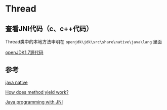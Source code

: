 # Thread



## 查看JNI代码（c、c++代码）

Thread类中的本地方法申明在 `openjdk\jdk\src\share\native\java\lang` 里面

[openJDK1.7源代码](http://7xpmu3.com1.z0.glb.clouddn.com/openjdk-7-fcs-src-b147-27_jun_2011.zip)


## 参考

[java native](http://stackoverflow.com/questions/6101311/what-is-the-native-keyword-in-java-for)

[How does method yield work?](http://stackoverflow.com/questions/5156985/how-does-method-yield-work)

[Java programming with JNI](http://www.ibm.com/developerworks/java/tutorials/j-jni/j-jni.html)

